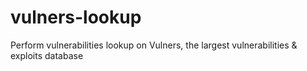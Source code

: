 # vulners-lookup
Perform vulnerabilities lookup on Vulners, the largest vulnerabilities &amp; exploits database
